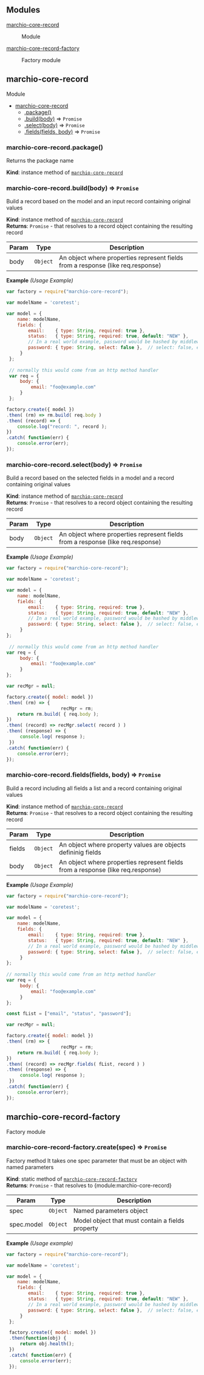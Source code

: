 ## Modules

<dl>
<dt><a href="#module_marchio-core-record">marchio-core-record</a></dt>
<dd><p>Module</p>
</dd>
<dt><a href="#module_marchio-core-record-factory">marchio-core-record-factory</a></dt>
<dd><p>Factory module</p>
</dd>
</dl>

<a name="module_marchio-core-record"></a>

## marchio-core-record
Module


* [marchio-core-record](#module_marchio-core-record)
    * [.package()](#module_marchio-core-record+package)
    * [.build(body)](#module_marchio-core-record+build) ⇒ <code>Promise</code>
    * [.select(body)](#module_marchio-core-record+select) ⇒ <code>Promise</code>
    * [.fields(fields, body)](#module_marchio-core-record+fields) ⇒ <code>Promise</code>

<a name="module_marchio-core-record+package"></a>

### marchio-core-record.package()
Returns the package name

**Kind**: instance method of <code>[marchio-core-record](#module_marchio-core-record)</code>  
<a name="module_marchio-core-record+build"></a>

### marchio-core-record.build(body) ⇒ <code>Promise</code>
Build a record based on the model and an input record containing original values

**Kind**: instance method of <code>[marchio-core-record](#module_marchio-core-record)</code>  
**Returns**: <code>Promise</code> - that resolves to a record object containing the resulting record  

| Param | Type | Description |
| --- | --- | --- |
| body | <code>Object</code> | An object where properties represent fields from a response (like req.response) |

**Example** *(Usage Example)*  
```js
var factory = require("marchio-core-record");

var modelName = 'coretest';

var model = {
    name: modelName,
    fields: {
        email:    { type: String, required: true },
        status:   { type: String, required: true, default: "NEW" },
        // In a real world example, password would be hashed by middleware before being saved
        password: { type: String, select: false },  // select: false, exclude from query results
     }
 };
 
 // normally this would come from an http method handler
 var req = {
     body: {
         email: "foo@example.com"
     }
 };

factory.create({ model })
.then( (rm) => rm.build( req.body )
.then( (record) => {
    console.log("record: ", record );
})
.catch( function(err) { 
    console.error(err); 
});
```
<a name="module_marchio-core-record+select"></a>

### marchio-core-record.select(body) ⇒ <code>Promise</code>
Build a record based on the selected fields in a model and a record containing original values

**Kind**: instance method of <code>[marchio-core-record](#module_marchio-core-record)</code>  
**Returns**: <code>Promise</code> - that resolves to a record object containing the resulting record  

| Param | Type | Description |
| --- | --- | --- |
| body | <code>Object</code> | An object where properties represent fields from a response (like req.response) |

**Example** *(Usage Example)*  
```js
var factory = require("marchio-core-record");

var modelName = 'coretest';

var model = {
    name: modelName,
    fields: {
        email:    { type: String, required: true },
        status:   { type: String, required: true, default: "NEW" },
        // In a real world example, password would be hashed by middleware before being saved
        password: { type: String, select: false },  // select: false, exclude from query results
     }
};
 
 // normally this would come from an http method handler
var req = {
     body: {
         email: "foo@example.com"
     }
};

var recMgr = null; 

factory.create({ model: model })
.then( (rm) => {
                    recMgr = rm;
    return rm.build( { req.body );
})
.then( (record) => recMgr.select( record ) )
.then( (response) => {
     console.log( response );
 })
.catch( function(err) { 
    console.error(err); 
});
```
<a name="module_marchio-core-record+fields"></a>

### marchio-core-record.fields(fields, body) ⇒ <code>Promise</code>
Build a record including all fields a list and a record containing original values

**Kind**: instance method of <code>[marchio-core-record](#module_marchio-core-record)</code>  
**Returns**: <code>Promise</code> - that resolves to a record object containing the resulting record  

| Param | Type | Description |
| --- | --- | --- |
| fields | <code>Object</code> | An object where property values are objects defininig fields |
| body | <code>Object</code> | An object where properties represent fields from a response (like req.response) |

**Example** *(Usage Example)*  
```js
var factory = require("marchio-core-record");

var modelName = 'coretest';

var model = {
    name: modelName,
    fields: {
        email:    { type: String, required: true },
        status:   { type: String, required: true, default: "NEW" },
        // In a real world example, password would be hashed by middleware before being saved
        password: { type: String, select: false },  // select: false, exclude from query results
     }
};
 
// normally this would come from an http method handler
var req = {
     body: {
         email: "foo@example.com"
     }
};

const fList = ["email", "status", "password"];

var recMgr = null; 

factory.create({ model: model })
.then( (rm) => {
                    recMgr = rm;
    return rm.build( { req.body );
})
.then( (record) => recMgr.fields( fList, record ) )
.then( (response) => {
     console.log( response );
 })
.catch( function(err) { 
    console.error(err); 
});
```
<a name="module_marchio-core-record-factory"></a>

## marchio-core-record-factory
Factory module

<a name="module_marchio-core-record-factory.create"></a>

### marchio-core-record-factory.create(spec) ⇒ <code>Promise</code>
Factory method 
It takes one spec parameter that must be an object with named parameters

**Kind**: static method of <code>[marchio-core-record-factory](#module_marchio-core-record-factory)</code>  
**Returns**: <code>Promise</code> - that resolves to {module:marchio-core-record}  

| Param | Type | Description |
| --- | --- | --- |
| spec | <code>Object</code> | Named parameters object |
| spec.model | <code>Object</code> | Model object that must contain a fields property |

**Example** *(Usage example)*  
```js
var factory = require("marchio-core-record");

var modelName = 'coretest';

var model = {
    name: modelName,
    fields: {
        email:    { type: String, required: true },
        status:   { type: String, required: true, default: "NEW" },
        // In a real world example, password would be hashed by middleware before being saved
        password: { type: String, select: false },  // select: false, exclude from query results
     }
 };

 factory.create({ model: model })
 .then(function(obj) {
     return obj.health();
 })
 .catch( function(err) { 
     console.error(err); 
 });
```
